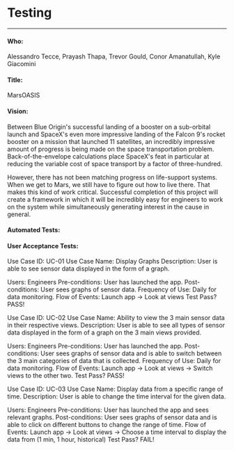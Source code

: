 # Testing
---

#### Who:
Alessandro Tecce, Prayash Thapa, Trevor Gould, Conor Amanatullah, Kyle Giacomini

#### Title:
MarsOASIS

#### Vision:
Between Blue Origin's successful landing of a booster on a sub-orbital launch and SpaceX's even more impressive landing of the Falcon 9's rocket booster on a mission that launched 11 satellites, an incredibly impressive amount of progress is being made on the space transportation problem. Back-of-the-envelope calculations place SpaceX's feat in particular at reducing the variable cost of space transport by a factor of three-hundred.

However, there has not been matching progress on life-support systems. When we get to Mars, we still have to figure out how to live there. That makes this kind of work critical. Successful completion of this project will create a framework in which it will be incredibly easy for engineers to work on the system while simultaneously generating interest in the cause in general.

#### Automated Tests:


#### User Acceptance Tests:
Use Case ID: UC-01
Use Case Name: Display Graphs
Description: User is able to see sensor data displayed in the form of a graph.

Users: Engineers
Pre-conditions: User has launched the app.
Post-conditions: User sees graphs of sensor data.
Frequency of Use: Daily for data monitoring.
Flow of Events: Launch app -> Look at views
Test Pass? PASS!

Use Case ID: UC-02
Use Case Name: Ability to view the 3 main sensor data in their respective views.
Description: User is able to see all types of sensor data displayed in the form of a graph on the 3 main views provided.

Users: Engineers
Pre-conditions: User has launched the app.
Post-conditions: User sees graphs of sensor data and is able to switch between the 3 main categories of data that is collected.
Frequency of Use: Daily for data monitoring.
Flow of Events: Launch app -> Look at views -> Switch views to the other two.
Test Pass? PASS!

Use Case ID: UC-03
Use Case Name: Display data from a specific range of time.
Description: User is able to change the time interval for the given data.

Users: Engineers
Pre-conditions: User has launched the app and sees relevant graphs.
Post-conditions: User sees graphs of sensor data and is able to click on different buttons to change the range of time.
Flow of Events: Launch app -> Look at views -> Choose a time interval to display the data from (1 min, 1 hour, historical)
Test Pass? FAIL!
